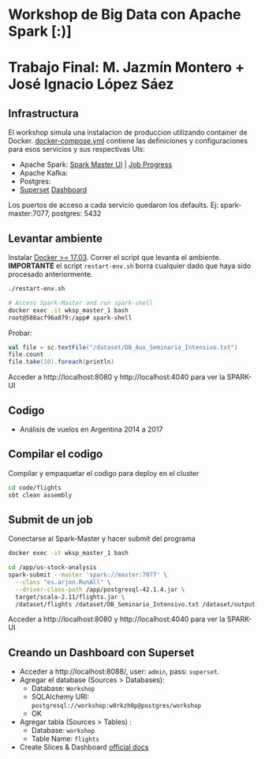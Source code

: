 # Workshop de Big Data con Apache Spark [:)]
# Trabajo Final: M. Jazmín Montero + José Ignacio López Sáez

<!---
All this should be 
commented out
-->

## Infrastructura
El workshop simula una instalacion de produccion utilizando container de Docker.
[docker-compose.yml](docker-compose.yml) contiene las definiciones y configuraciones para esos servicios y sus respectivas UIs:

* Apache Spark: [Spark Master UI](http://localhost:8080) | [Job Progress](http://localhost:4040)
* Apache Kafka:
* Postgres:
* [Superset](http://superset.incubator.apache.org) [Dashboard](http://localhost:8088/)

Los puertos de acceso a cada servicio quedaron los defaults. Ej: spark-master:7077, postgres: 5432

## Levantar ambiente
Instalar [Docker >= 17.03](https://www.docker.com/community-edition).
Correr el script que levanta el ambiente.
**IMPORTANTE** el script `restart-env.sh` borra cualquier dado que haya sido procesado anteriormente.

```bash
./restart-env.sh

# Access Spark-Master and run spark-shell
docker exec -it wksp_master_1 bash
root@588acf96a879:/app# spark-shell
```
Probar:
```scala
val file = sc.textFile("/dataset/DB_Aux_Seminario_Intensivo.txt")
file.count
file.take(10).foreach(println)
```
Acceder a http://localhost:8080 y http://localhost:4040 para ver la SPARK-UI

## Codigo
* Análisis de vuelos en Argentina 2014 a 2017

## Compilar el codigo
Compilar y empaquetar el codigo para deploy en el cluster

```bash
cd code/flights
sbt clean assembly
```

## Submit de un job
Conectarse al Spark-Master y hacer submit del programa

```bash
docker exec -it wksp_master_1 bash

cd /app/us-stock-analysis
spark-submit --master 'spark://master:7077' \
  --class "es.arjon.RunAll" \
  --driver-class-path /app/postgresql-42.1.4.jar \
  target/scala-2.11/flights.jar \
  /dataset/flights /dataset/DB_Seminario_Intensivo.txt /dataset/output.parquet
```
Acceder a http://localhost:8080 y http://localhost:4040 para ver la SPARK-UI

<!---
```## Usando Spark-SQL
Usando SparkSQL para acceder a los datos en Parquet y hacer analysis interactiva. 
```

```bash
docker exec -it wksp_master_1 bash
spark-shell
```

```scala
import spark.implicits._
val df = spark.read.parquet("/dataset/output.parquet")
df.show

df.createOrReplaceTempView("flights")

Usando particiones
val highestClosingPrice = spark.sql("SELECT symbol, MAX(close) AS price FROM stocks WHERE year=2017 AND month=9 GROUP BY symbol")
highestClosingPrice.show
highestClosingPrice.explain

No usando particiones
val highestClosingPrice = spark.sql("SELECT symbol, MAX(close) AS price FROM stocks WHERE full_date > '2017-09-01' GROUP BY symbol")
highestClosingPrice.explain
highestClosingPrice.show
```
-->

## Creando un Dashboard con Superset

* Acceder a http://localhost:8088/, user: `admin`, pass: `superset`.
* Agregar el database (Sources > Databases):
  - Database: `Workshop`
  - SQLAlchemy URI: `postgresql://workshop:w0rkzh0p@postgres/workshop`
  - OK
* Agregar tabla (Sources > Tables) :
  - Database: `workshop`
  - Table Name: `flights`
* Create Slices & Dashboard [official docs](https://superset.incubator.apache.org/tutorial.html#creating-a-slice-and-dashboard)
